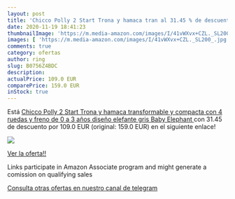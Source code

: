 ```yaml
---
layout: post
title: 'Chicco Polly 2 Start Trona y hamaca tran al 31.45 % de descuento'
date: 2020-11-19 18:41:23
thumbnailImage: 'https://m.media-amazon.com/images/I/41vWXvx+CZL._SL200_.jpg'
images: [ 'https://m.media-amazon.com/images/I/41vWXvx+CZL._SL200_.jpg' ]
comments: true
category: ofertas
author: ring
slug: B0756Z4BDC
description:
actualPrice: 109.0 EUR
comparePrice: 159.0 EUR
inStock: true
---
```


Está [Chicco Polly 2 Start Trona y hamaca transformable y compacta  con 4 ruedas y freno  de 0 a 3 años  diseño elefante gris  Baby Elephant ](https://www.amazon.es/dp/B0756Z4BDC/?tag=tolees-21) con 31.45 de descuento por 109.0 EUR (original: 159.0 EUR) en el siguiente enlace!

[![](https://m.media-amazon.com/images/I/41vWXvx+CZL._SL200_.jpg)](https://www.amazon.es/dp/B0756Z4BDC/?tag=tolees-21)

[Ver la oferta!!](https://www.amazon.es/dp/B0756Z4BDC/?tag=tolees-21)

Links participate in Amazon Associate program and might generate a comission on qualifying sales

[Consulta otras ofertas en nuestro canal de telegram](https://t.me/s/ofertas25)
